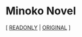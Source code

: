 # Minoko Novel

[ [READONLY](https://readonly.link/books/github.com/xieyuheng/minoko-novel)
| [ORIGINAL](https://gitlab.com/ShadowRZ/minoko-novel) ]
